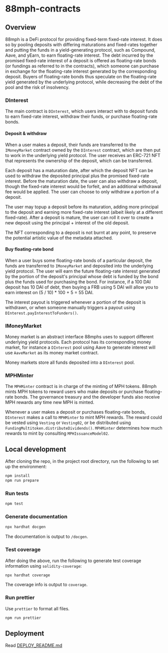 # 88mph-contracts

## Overview

88mph is a DeFi protocol for providing fixed-term fixed-rate interest. It does so by pooling deposits with differing maturations and fixed-rates together and putting the funds in a yield-generating protocol, such as Compound, Aave, and yEarn, to earn floating-rate interest. The debt incurred by the promised fixed-rate interest of a deposit is offered as floating-rate bonds (or fundings as referred to in the contracts), which someone can purchase in exchange for the floating-rate interest generated by the corresponding deposit. Buyers of floating-rate bonds thus speculate on the floating-rate yield generated by the underlying protocol, while decreasing the debt of the pool and the risk of insolvency.

### DInterest

The main contract is `DInterest`, which users interact with to deposit funds to earn fixed-rate interest, withdraw their funds, or purchase floating-rate bonds.

#### Deposit & withdraw

When a user makes a deposit, their funds are transferred to the `IMoneyMarket` contract owned by the `DInterest` contract, which are then put to work in the underlying yield protocol. The user receives an ERC-721 NFT that represents the ownership of the deposit, which can be transferred.

Each deposit has a maturation date, after which the deposit NFT can be used to withdraw the deposited principal plus the promised fixed-rate interest. Before the maturation date, the user can also withdraw a deposit, though the fixed-rate interest would be forfeit, and an additional withdrawal fee would be applied. The user can choose to only withdraw a portion of a deposit.

The user may topup a deposit before its maturation, adding more principal to the deposit and earning more fixed-rate interest (albeit likely at a different fixed-rate). After a deposit is mature, the user can roll it over to create a new deposit using the principal + interest of the old deposit.

The NFT corresponding to a deposit is not burnt at any point, to preserve the potential artistic value of the metadata attached.

#### Buy floating-rate bond

When a user buys some floating-rate bonds of a particular deposit, the funds are transferred to `IMoneyMarket` and deposited into the underlying yield protocol. The user will earn the future floating-rate interest generated by the portion of the deposit's principal whose debt is funded by the bond plus the funds used for purchasing the bond. For instance, if a 100 DAI deposit has 10 DAI of debt, then buying a FRB using 5 DAI will allow you to earn interest on (5 / 10) \* 100 + 5 = 55 DAI.

The interest payout is triggered whenever a portion of the deposit is withdrawn, or when someone manually triggers a payout using `DInterest.payInterestToFunders()`.

### IMoneyMarket

Money market is an abstract interface 88mphs uses to support different underlying yield protocols. Each protocol has its corresponding money market, for instance a `DInterest` pool using Aave to generate interest will use `AaveMarket` as its money market contract.

Money markets store all funds deposited into a `DInterest` pool.

### MPHMinter

The `MPHMinter` contract is in charge of the minting of MPH tokens. 88mph mints MPH tokens to reward users who make deposits or purchase floating-rate bonds. The governance treasury and the developer funds also receive MPH rewards any time new MPH is minted.

Whenever a user makes a deposit or purchases floating-rate bonds, `DInterest` makes a call to `MPHMinter` to mint MPH rewards. The reward could be vested using `Vesting` or `Vesting02`, or be distributed using `FundingMultitoken.distributeDividends()`. `MPHMinter` determines how much rewards to mint by consulting `MPHIssuanceModel02`.

## Local development

After cloning the repo, in the project root directory, run the following to set up the environment:

```bash
npm install
npm run prepare
```

### Run tests

```bash
npm test
```

### Generate documentation

```bash
npx hardhat docgen
```

The documentation is output to `/docgen`.

### Test coverage

After doing the above, run the following to generate test coverage information using `solidity-coverage`:

```bash
npx hardhat coverage
```

The coverage info is output to `coverage`.

### Run prettier

Use `prettier` to format all files.

```bash
npm run prettier
```

## Deployment

Read [DEPLOY_README.md](DEPLOY_README.md)
